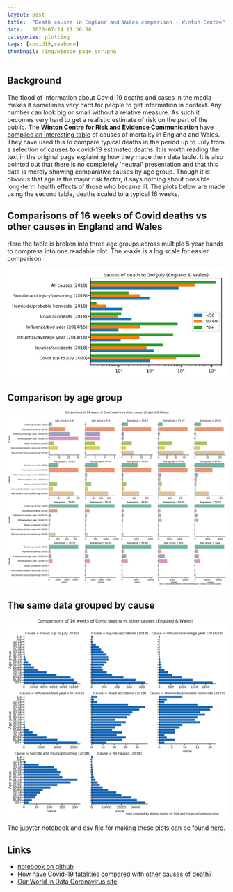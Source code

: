 ```yaml
---
layout: post
title:  "Death causes in England and Wales comparison - Winton Centre"
date:   2020-07-24 11:36:00
categories: plotting
tags: [covid19,seaborn]
thumbnail: /img/winton_page_scr.png
---
```


## Background

The flood of information about Covid-19 deaths and cases in the media makes it sometimes very hard for people to get information in context. Any number can look big or small without a relative measure. As such it becomes very hard to get a realistic estimate of risk on the part of the public. The **Winton Centre for Risk and Evidence Communication** have [compiled an interesting table](https://wintoncentre.maths.cam.ac.uk/coronavirus/covid-19-resources-make-sense-numbers-test/how-have-covid-19-fatalities-compared-other-causes-death/) of causes of mortality in England and Wales. They have used this to compare typical deaths in the period up to July from a selection of causes to covid-19 estimated deaths. It is worth reading the text in the original page explaining how they made their data table. It is also pointed out that there is no completely 'neutral' presentation and that this data is merely showing comparative causes by age group. Though it is obvious that age is the major risk factor, it says nothing about possible long-term health effects of those who became ill. The plots below are made using the second table, deaths scaled to a typical 16 weeks.

## Comparisons of 16 weeks of Covid deaths vs other causes in England and Wales

Here the table is broken into three age groups across multiple 5 year bands to compress into one readable plot. The x-axis is a log scale for easier comparison.

<div style="width: auto; float:center;">
 <a href="/img/eng_wales_deaths_causes_all.png"> <img class="scaled" src="/img/eng_wales_deaths_causes_all.png"></a>
</div>

## Comparison by age group

<div style="width: auto; float:center;">
 <a href="/img/eng_wales_deaths_causes_byage.png"> <img class="scaled" src="/img/eng_wales_deaths_causes_byage.png"></a>
</div>

## The same data grouped by cause

<div style="width: auto; float:center;">
 <a href="/img/eng_wales_deaths_causes_bycause.png"> <img class="scaled" src="/img/eng_wales_deaths_causes_bycause.png"></a>
</div>

The jupyter notebook and csv file for making these plots can be found [here](https://github.com/dmnfarrell/teaching/tree/master/covid_stats/).

## Links

* [notebook on github](https://github.com/dmnfarrell/teaching/blob/master/covid_stats/uk.ipynb)
* [How have Covid-19 fatalities compared with other causes of death?](https://wintoncentre.maths.cam.ac.uk/coronavirus/covid-19-resources-make-sense-numbers-test/how-have-covid-19-fatalities-compared-other-causes-death/)
* [Our World in Data Coronavirus site](https://ourworldindata.org/coronavirus)
